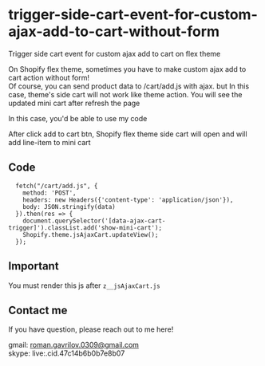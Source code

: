 # trigger-side-cart-event-for-custom-ajax-add-to-cart-without-form
Trigger side cart event for custom ajax add to cart on flex theme

On Shopify flex theme, sometimes you have to make custom ajax add to cart action without form!  
Of course, you can send product data to /cart/add.js with ajax. but In this case, theme's side cart will not work like theme action. You will see the updated mini cart after refresh the page

In this case, you'd be able to use my code

After click add to cart btn, Shopify flex theme side cart will open and will add line-item to mini cart

## Code

```
  fetch("/cart/add.js", {
    method: 'POST',
    headers: new Headers({'content-type': 'application/json'}),
    body: JSON.stringify(data)
  }).then(res => {
    document.querySelector('[data-ajax-cart-trigger]').classList.add('show-mini-cart');
    Shopify.theme.jsAjaxCart.updateView();
  });
```

## Important
You must render this js after ```z__jsAjaxCart.js``` 

## Contact me
If you have question, please reach out to me here!

gmail: roman.gavrilov.0309@gmail.com<br>
skype: live:.cid.47c14b6b0b7e8b07
